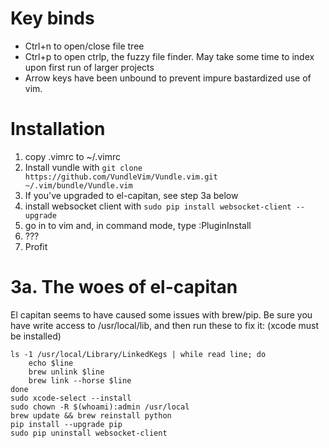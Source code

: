 # Key binds
* Ctrl+n to open/close file tree
* Ctrl+p to open ctrlp, the fuzzy file finder. May take some time to index upon first run of larger projects
* Arrow keys have been unbound to prevent impure bastardized use of vim.

# Installation
1. copy .vimrc to ~/.vimrc
2. Install vundle with ```git clone https://github.com/VundleVim/Vundle.vim.git ~/.vim/bundle/Vundle.vim```
3. If you've upgraded to el-capitan, see step 3a below
4. install websocket client with ```sudo pip install websocket-client --upgrade```
5. go in to vim and, in command mode, type :PluginInstall
6. ???
7. Profit

# 3a. The woes of el-capitan

El capitan seems to have caused some issues with brew/pip. Be sure you have write access to /usr/local/lib, and then run these to fix it: (xcode must be installed)
```
ls -1 /usr/local/Library/LinkedKegs | while read line; do
    echo $line
    brew unlink $line
    brew link --horse $line
done
sudo xcode-select --install
sudo chown -R $(whoami):admin /usr/local
brew update && brew reinstall python
pip install --upgrade pip
sudo pip uninstall websocket-client
```
